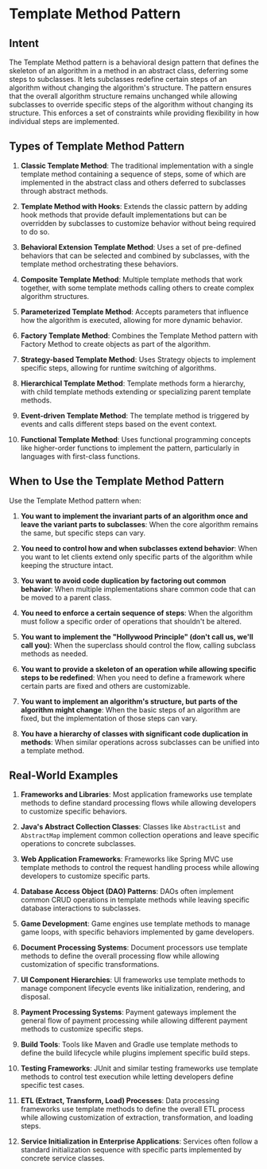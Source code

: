 # Template Method Pattern

## Intent
The Template Method pattern is a behavioral design pattern that defines the skeleton of an algorithm in a method in an abstract class, deferring some steps to subclasses. It lets subclasses redefine certain steps of an algorithm without changing the algorithm's structure. The pattern ensures that the overall algorithm structure remains unchanged while allowing subclasses to override specific steps of the algorithm without changing its structure. This enforces a set of constraints while providing flexibility in how individual steps are implemented.

## Types of Template Method Pattern

1. **Classic Template Method**: The traditional implementation with a single template method containing a sequence of steps, some of which are implemented in the abstract class and others deferred to subclasses through abstract methods.

2. **Template Method with Hooks**: Extends the classic pattern by adding hook methods that provide default implementations but can be overridden by subclasses to customize behavior without being required to do so.

3. **Behavioral Extension Template Method**: Uses a set of pre-defined behaviors that can be selected and combined by subclasses, with the template method orchestrating these behaviors.

4. **Composite Template Method**: Multiple template methods that work together, with some template methods calling others to create complex algorithm structures.

5. **Parameterized Template Method**: Accepts parameters that influence how the algorithm is executed, allowing for more dynamic behavior.

6. **Factory Template Method**: Combines the Template Method pattern with Factory Method to create objects as part of the algorithm.

7. **Strategy-based Template Method**: Uses Strategy objects to implement specific steps, allowing for runtime switching of algorithms.

8. **Hierarchical Template Method**: Template methods form a hierarchy, with child template methods extending or specializing parent template methods.

9. **Event-driven Template Method**: The template method is triggered by events and calls different steps based on the event context.

10. **Functional Template Method**: Uses functional programming concepts like higher-order functions to implement the pattern, particularly in languages with first-class functions.

## When to Use the Template Method Pattern

Use the Template Method pattern when:

1. **You want to implement the invariant parts of an algorithm once and leave the variant parts to subclasses**: When the core algorithm remains the same, but specific steps can vary.

2. **You need to control how and when subclasses extend behavior**: When you want to let clients extend only specific parts of the algorithm while keeping the structure intact.

3. **You want to avoid code duplication by factoring out common behavior**: When multiple implementations share common code that can be moved to a parent class.

4. **You need to enforce a certain sequence of steps**: When the algorithm must follow a specific order of operations that shouldn't be altered.

5. **You want to implement the "Hollywood Principle" (don't call us, we'll call you)**: When the superclass should control the flow, calling subclass methods as needed.

6. **You want to provide a skeleton of an operation while allowing specific steps to be redefined**: When you need to define a framework where certain parts are fixed and others are customizable.

7. **You want to implement an algorithm's structure, but parts of the algorithm might change**: When the basic steps of an algorithm are fixed, but the implementation of those steps can vary.

8. **You have a hierarchy of classes with significant code duplication in methods**: When similar operations across subclasses can be unified into a template method.

## Real-World Examples

1. **Frameworks and Libraries**: Most application frameworks use template methods to define standard processing flows while allowing developers to customize specific behaviors.

2. **Java's Abstract Collection Classes**: Classes like `AbstractList` and `AbstractMap` implement common collection operations and leave specific operations to concrete subclasses.

3. **Web Application Frameworks**: Frameworks like Spring MVC use template methods to control the request handling process while allowing developers to customize specific parts.

4. **Database Access Object (DAO) Patterns**: DAOs often implement common CRUD operations in template methods while leaving specific database interactions to subclasses.

5. **Game Development**: Game engines use template methods to manage game loops, with specific behaviors implemented by game developers.

6. **Document Processing Systems**: Document processors use template methods to define the overall processing flow while allowing customization of specific transformations.

7. **UI Component Hierarchies**: UI frameworks use template methods to manage component lifecycle events like initialization, rendering, and disposal.

8. **Payment Processing Systems**: Payment gateways implement the general flow of payment processing while allowing different payment methods to customize specific steps.

9. **Build Tools**: Tools like Maven and Gradle use template methods to define the build lifecycle while plugins implement specific build steps.

10. **Testing Frameworks**: JUnit and similar testing frameworks use template methods to control test execution while letting developers define specific test cases.

11. **ETL (Extract, Transform, Load) Processes**: Data processing frameworks use template methods to define the overall ETL process while allowing customization of extraction, transformation, and loading steps.

12. **Service Initialization in Enterprise Applications**: Services often follow a standard initialization sequence with specific parts implemented by concrete service classes.
